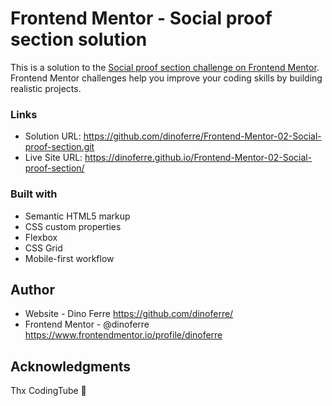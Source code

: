 # Frontend Mentor - Social proof section solution
This is a solution to the [Social proof section challenge on Frontend Mentor](https://www.frontendmentor.io/challenges/social-proof-section-6e0qTv_bA). Frontend Mentor challenges help you improve your coding skills by building realistic projects. 

### Links
- Solution URL: https://github.com/dinoferre/Frontend-Mentor-02-Social-proof-section.git
- Live Site URL: https://dinoferre.github.io/Frontend-Mentor-02-Social-proof-section/

### Built with
- Semantic HTML5 markup
- CSS custom properties
- Flexbox
- CSS Grid
- Mobile-first workflow

## Author
- Website - Dino Ferre https://github.com/dinoferre/
- Frontend Mentor - @dinoferre https://www.frontendmentor.io/profile/dinoferre 

## Acknowledgments
Thx CodingTube 💖